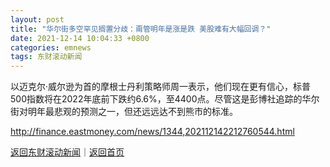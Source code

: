 ```yaml
---
layout: post
title: "华尔街多空罕见搁置分歧：甭管明年是涨是跌 美股难有大幅回调？"
date: 2021-12-14 10:04:33 +0800
categories: emnews
tags: 东财滚动新闻
---
```


以迈克尔·威尔逊为首的摩根士丹利策略师周一表示，他们现在更有信心，标普500指数将在2022年底前下跌约6.6%，至4400点。尽管这是彭博社追踪的华尔街对明年最悲观的预测之一，但还远远达不到熊市的标准。

<http://finance.eastmoney.com/news/1344,202112142212760544.html>

[返回东财滚动新闻](//finews.withounder.com/emnews/)｜[返回首页](//finews.withounder.com/)